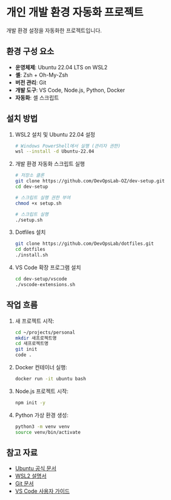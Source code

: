 # 개인 개발 환경 자동화 프로젝트

개발 환경 설정을 자동화한 프로젝트입니다.

## 환경 구성 요소

- **운영체제**: Ubuntu 22.04 LTS on WSL2
- **셸**: Zsh + Oh-My-Zsh
- **버전 관리**: Git
- **개발 도구**: VS Code, Node.js, Python, Docker
- **자동화**: 셸 스크립트

## 설치 방법

1. WSL2 설치 및 Ubuntu 22.04 설정
   ```bash
   # Windows PowerShell에서 실행 (관리자 권한)
   wsl --install -d Ubuntu-22.04
   ```

2. 개발 환경 자동화 스크립트 실행
   ```bash
   # 저장소 클론
   git clone https://github.com/DevOpsLab-OZ/dev-setup.git
   cd dev-setup
   
   # 스크립트 실행 권한 부여
   chmod +x setup.sh
   
   # 스크립트 실행
   ./setup.sh
   ```

3. Dotfiles 설치
   ```bash
   git clone https://github.com/DevOpsLab/dotfiles.git
   cd dotfiles
   ./install.sh
   ```

4. VS Code 확장 프로그램 설치
   ```bash
   cd dev-setup/vscode
   ./vscode-extensions.sh
   ```

## 작업 흐름

1. 새 프로젝트 시작:
   ```bash
   cd ~/projects/personal
   mkdir 새프로젝트명
   cd 새프로젝트명
   git init
   code .
   ```

2. Docker 컨테이너 실행:
   ```bash
   docker run -it ubuntu bash
   ```

3. Node.js 프로젝트 시작:
   ```bash
   npm init -y
   ```

4. Python 가상 환경 생성:
   ```bash
   python3 -m venv venv
   source venv/bin/activate
   ```

## 참고 자료

- [Ubuntu 공식 문서](https://help.ubuntu.com/)
- [WSL2 설명서](https://docs.microsoft.com/windows/wsl/)
- [Git 문서](https://git-scm.com/doc)
- [VS Code 사용자 가이드](https://code.visualstudio.com/docs)
